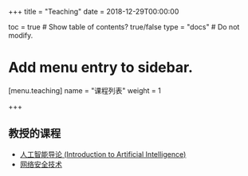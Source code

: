 +++
title = "Teaching"
date = 2018-12-29T00:00:00

toc = true  # Show table of contents? true/false
type = "docs"  # Do not modify.

# Add menu entry to sidebar.
[menu.teaching]
  name = "课程列表"
  weight = 1
  
+++

## 教授的课程

* [人工智能导论 (Introduction to Artificial Intelligence)](/teaching/AI)
* [网络安全技术](/teaching/network-security)
